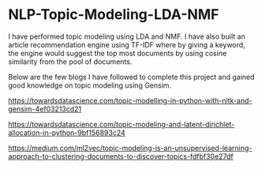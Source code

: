 # NLP-Topic-Modeling-LDA-NMF

I have performed topic modeling using LDA and NMF. I have also built an article recommendation engine using TF-IDF where by giving a keyword, the engine would suggest the top most documents by using cosine similarity from the pool of documents.

Below are the few blogs I have followed to complete this project and gained good knowledge on topic modeling using Gensim.

https://towardsdatascience.com/topic-modelling-in-python-with-nltk-and-gensim-4ef03213cd21

https://towardsdatascience.com/topic-modeling-and-latent-dirichlet-allocation-in-python-9bf156893c24

https://medium.com/ml2vec/topic-modeling-is-an-unsupervised-learning-approach-to-clustering-documents-to-discover-topics-fdfbf30e27df
